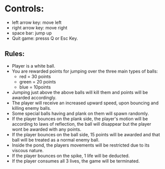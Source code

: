 Controls:
=========================

* left arrow key: move left
* right arrow key: move right
* space bar: jump up
* Quit game: presss Q or Esc Key.

Rules:
-------

* Player is a white ball.
* You are rewarded points for jumping over the three main types of balls:
  * red = 30 points
  * green = 20 points
  * blue = 10points
* Jumping just above the above balls will kill them and points will be awarded accordingly.
* The player will receive an increased upward speed, upon bouncing and killing enemy balls.
* Some special balls having and plank on them will spawn randomly.
* If the player bounces on the plank side, the player's motion will be according to laws of reflection, the ball will disappear but the player wont be awarded with any points.
* If the player bounces on the ball side, 15 points will be awarded and that ball will be treated as a normal enemy ball.
* Inside the pond, the players movements will be restricted due to its viscous nature.
* If the player bounces on the spike, 1 life will be deducted.
* If the player consumes all 3 lives, the game will be terminated.